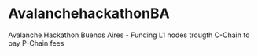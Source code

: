 # AvalanchehackathonBA
Avalanche Hackathon Buenos Aires -  Funding L1 nodes trougth C-Chain to pay P-Chain fees 
